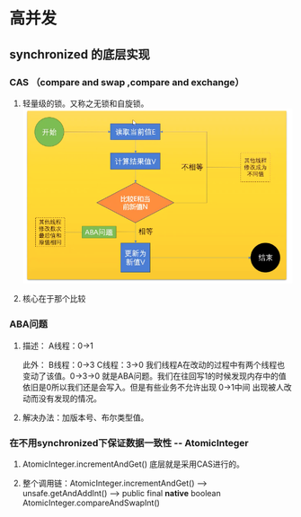 
# 高并发

## synchronized 的底层实现

### CAS （compare and swap ,compare and exchange）

1. 轻量级的锁。又称之无锁和自旋锁。
![CAS流程图](./CAS.png)

2. 核心在于那个比较

### ABA问题

1. 描述：
    A线程：0->1

    此外：
    B线程：0->3
    C线程：3->0
  我们线程A在改动的过程中有两个线程也变动了该值。0->3->0 就是ABA问题。我们在往回写1的时候发现内存中的值依旧是0所以我们还是会写入。但是有些业务不允许出现 0->1中间
  出现被人改动而没有发现的情况。
2. 解决办法：加版本号、布尔类型值。

### 在不用synchronized下保证数据一致性 -- AtomicInteger

1. AtomicInteger.incrementAndGet() 底层就是采用CAS进行的。

2. 整个调用链：AtomicInteger.incrementAndGet() --> unsafe.getAndAddInt() --> public final **native** boolean AtomicInteger.compareAndSwapInt()
